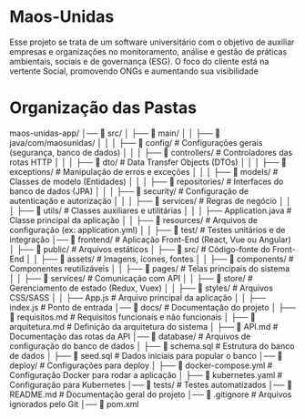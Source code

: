 # Maos-Unidas
Esse projeto se trata de um software universitário com o objetivo de auxiliar empresas e organizações no monitoramento, análise e gestão de práticas ambientais, sociais e de governança (ESG). O foco do cliente está na vertente Social, promovendo ONGs e aumentando sua visibilidade

# Organização das Pastas
maos-unidas-app/
│── 📂 src/
│   ├── 📂 main/
│   │   ├── 📂 java/com/maosunidas/
│   │   │   ├── 📂 config/          # Configurações gerais (segurança, banco de dados)
│   │   │   ├── 📂 controllers/     # Controladores das rotas HTTP
│   │   │   ├── 📂 dto/             # Data Transfer Objects (DTOs)
│   │   │   ├── 📂 exceptions/      # Manipulação de erros e exceções
│   │   │   ├── 📂 models/          # Classes de modelo (Entidades)
│   │   │   ├── 📂 repositories/    # Interfaces do banco de dados (JPA)
│   │   │   ├── 📂 security/        # Configuração de autenticação e autorização
│   │   │   ├── 📂 services/        # Regras de negócio
│   │   │   ├── 📂 utils/           # Classes auxiliares e utilitárias
│   │   │   ├── Application.java    # Classe principal da aplicação
│   │   ├── 📂 resources/           # Arquivos de configuração (ex: application.yml)
│   │   ├── 📂 test/                # Testes unitários e de integração
│── 📂 frontend/                     # Aplicação Front-End (React, Vue ou Angular)
│   ├── 📂 public/                   # Arquivos estáticos
│   ├── 📂 src/                      # Código-fonte do Front-End
│   │   ├── 📂 assets/               # Imagens, ícones, fontes
│   │   ├── 📂 components/           # Componentes reutilizáveis
│   │   ├── 📂 pages/                # Telas principais do sistema
│   │   ├── 📂 services/             # Comunicação com API
│   │   ├── 📂 store/                # Gerenciamento de estado (Redux, Vuex)
│   │   ├── 📂 styles/               # Arquivos CSS/SASS
│   │   ├── App.js                   # Arquivo principal da aplicação
│   │   ├── index.js                 # Ponto de entrada
│── 📂 docs/                          # Documentação do projeto
│   ├── 📜 requisitos.md              # Requisitos funcionais e não funcionais
│   ├── 📜 arquitetura.md             # Definição da arquitetura do sistema
│   ├── 📜 API.md                     # Documentação das rotas da API
│── 📂 database/                      # Arquivos de configuração do banco de dados
│   ├── 📜 schema.sql                  # Estrutura do banco de dados
│   ├── 📜 seed.sql                    # Dados iniciais para popular o banco
│── 📂 deploy/                        # Configurações para deploy
│   ├── 📜 docker-compose.yml          # Configuração Docker para rodar a aplicação
│   ├── 📜 kubernetes.yaml             # Configuração para Kubernetes
│── 📂 tests/                         # Testes automatizados
│── 📜 README.md                      # Documentação geral do projeto
│── 📜 .gitignore                      # Arquivos ignorados pelo Git
│── 📜 pom.xml                        
